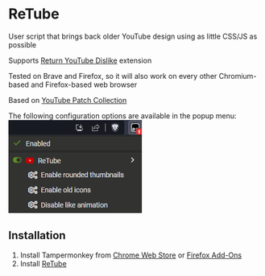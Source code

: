 ReTube
======
User script that brings back older YouTube design using as little CSS/JS as possible

Supports [Return YouTube Dislike](https://www.returnyoutubedislike.com/) extension

Tested on Brave and Firefox, so it will also work on every other Chromium-based and Firefox-based web browser

Based on [YouTube Patch Collection](https://github.com/aubymori/YouTubePatchCollection)

The following configuration options are available in the popup menu:
![Screenshot of the Tampermonkey's popup menu](/menu.png)

Installation
------------
1. Install Tampermonkey from [Chrome Web Store](https://chrome.google.com/webstore/detail/tampermonkey/dhdgffkkebhmkfjojejmpbldmpobfkfo) or [Firefox Add-Ons](https://addons.mozilla.org/pl/firefox/addon/tampermonkey/)
2. Install [ReTube](https://raw.githubusercontent.com/dmkng/ReTube/master/ReTube.user.js)
